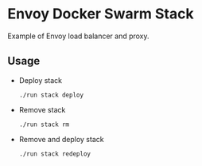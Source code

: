 # Envoy Docker Swarm Stack

Example of Envoy load balancer and proxy.

## Usage

- Deploy stack

    `./run stack deploy`

- Remove stack

    `./run stack rm`

- Remove and deploy stack

    `./run stack redeploy`

